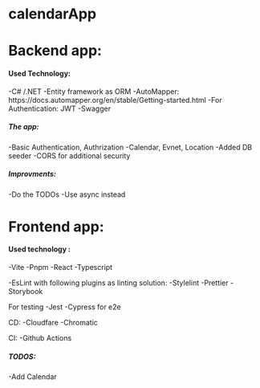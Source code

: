 # calendarApp

# Backend app:


<h4>Used Technology:</h4>
-C# /.NET
-Entity framework as ORM
-AutoMapper: https://docs.automapper.org/en/stable/Getting-started.html
-For Authentication: JWT
-Swagger

<h5>The app:</h5>
-Basic Authentication, Authrization 
-Calendar, Evnet, Location
-Added DB seeder
-CORS for additional security

<h5>Improvments:</h5>
-Do the TODOs
-Use async instead


# Frontend app:

<h4>Used technology :</h4>
-Vite 
-Pnpm
-React
-Typescript 

-EsLint with following plugins as linting solution: 
-Stylelint
-Prettier
-Storybook 

For testing
-Jest
-Cypress for e2e

CD:
-Cloudfare 
-Chromatic

CI:
-Github Actions


<h5>TODOS:</h5>
-Add Calendar

